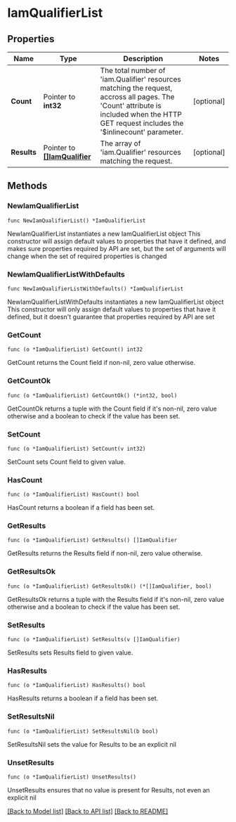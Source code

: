# IamQualifierList

## Properties

Name | Type | Description | Notes
------------ | ------------- | ------------- | -------------
**Count** | Pointer to **int32** | The total number of &#39;iam.Qualifier&#39; resources matching the request, accross all pages. The &#39;Count&#39; attribute is included when the HTTP GET request includes the &#39;$inlinecount&#39; parameter. | [optional] 
**Results** | Pointer to [**[]IamQualifier**](iam.Qualifier.md) | The array of &#39;iam.Qualifier&#39; resources matching the request. | [optional] 

## Methods

### NewIamQualifierList

`func NewIamQualifierList() *IamQualifierList`

NewIamQualifierList instantiates a new IamQualifierList object
This constructor will assign default values to properties that have it defined,
and makes sure properties required by API are set, but the set of arguments
will change when the set of required properties is changed

### NewIamQualifierListWithDefaults

`func NewIamQualifierListWithDefaults() *IamQualifierList`

NewIamQualifierListWithDefaults instantiates a new IamQualifierList object
This constructor will only assign default values to properties that have it defined,
but it doesn't guarantee that properties required by API are set

### GetCount

`func (o *IamQualifierList) GetCount() int32`

GetCount returns the Count field if non-nil, zero value otherwise.

### GetCountOk

`func (o *IamQualifierList) GetCountOk() (*int32, bool)`

GetCountOk returns a tuple with the Count field if it's non-nil, zero value otherwise
and a boolean to check if the value has been set.

### SetCount

`func (o *IamQualifierList) SetCount(v int32)`

SetCount sets Count field to given value.

### HasCount

`func (o *IamQualifierList) HasCount() bool`

HasCount returns a boolean if a field has been set.

### GetResults

`func (o *IamQualifierList) GetResults() []IamQualifier`

GetResults returns the Results field if non-nil, zero value otherwise.

### GetResultsOk

`func (o *IamQualifierList) GetResultsOk() (*[]IamQualifier, bool)`

GetResultsOk returns a tuple with the Results field if it's non-nil, zero value otherwise
and a boolean to check if the value has been set.

### SetResults

`func (o *IamQualifierList) SetResults(v []IamQualifier)`

SetResults sets Results field to given value.

### HasResults

`func (o *IamQualifierList) HasResults() bool`

HasResults returns a boolean if a field has been set.

### SetResultsNil

`func (o *IamQualifierList) SetResultsNil(b bool)`

 SetResultsNil sets the value for Results to be an explicit nil

### UnsetResults
`func (o *IamQualifierList) UnsetResults()`

UnsetResults ensures that no value is present for Results, not even an explicit nil

[[Back to Model list]](../README.md#documentation-for-models) [[Back to API list]](../README.md#documentation-for-api-endpoints) [[Back to README]](../README.md)


